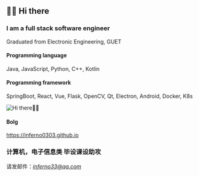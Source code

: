 ## 👋👋 Hi there

### I am a full stack software engineer

Graduated from Electronic Engineering, GUET

#### Programming language

Java, JavaScript, Python, C++, Kotlin

#### Programming framework

SpringBoot, React, Vue, Flask, OpenCV, Qt, Electron, Android, Docker, K8s

![Hi there👋👋](https://github-readme-stats.vercel.app/api?username=inferno0303)

#### Bolg

https://inferno0303.github.io

### 计算机，电子信息类 毕设课设助攻

请发邮件：*inferno33@qq.com*
